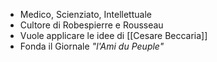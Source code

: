 - Medico, Scienziato, Intellettuale
- Cultore di Robespierre e Rousseau
- Vuole applicare le idee di [[Cesare Beccaria]]
- Fonda il Giornale *"l'Ami du Peuple"*